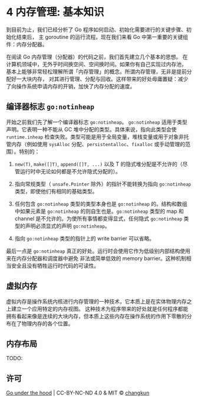 # 4 内存管理: 基本知识

到目前为止，我们已经分析了 Go 程序如何启动、初始化需要进行的关键步骤、初始化结束后，
主 goroutine 的运行流程。现在我们来看 Go 中第一重要的关键组件：内存分配器。

在阅读 Go 内存管理（分配器）的代码之前，我们首先建立几个基本的思想。
在计算机领域中，无外乎时间换空间、空间换时间。如果你有自己实现过内存池，
基本上能够非常轻松理解所谓「内存管理」的概念。所谓内存管理，无非是提前分配好一大块内存，
对其进行管理、分配与回收。这样带来的好处毋庸置疑：减少了向操作系统申请内存的开销，加快了内存分配的速度。

## 编译器标志 `go:notinheap`

开始之前我们先了解一个编译器标志 `go:notinheap`。
`go:notinheap` 适用于类型声明。它表明一种不能从 GC 堆中分配的类型。具体来说，指向此类型会使 `runtime.inheap` 检查失败。类型可能是用于全局变量，堆栈变量或用于对象非托管内存（例如使用 `sysAlloc` 分配、`persistentalloc`、`fixalloc` 或手动管理的范围）。特别的：

1. `new(T)`, `make([]T)`, `append([]T, ...)` 以及 T 的隐式堆分配是不允许的（尽管运行时中无论如何都是不允许隐式分配的）。

2. 指向常规类型（ `unsafe.Pointer` 除外）的指针不能转换为指向 `go:notinheap` 类型，即使他们有相同的基础类型。

3. 任何包含 `go:notinheap` 类型的类型本身也是 `go:notinheap` 的。结构和数组中如果元素是 `go:notinheap` 的则自生也是。`go:notinheap` 类型的 map 和 channel 是不允许的。为使所有事情都变得显式，任何隐式 `go:notinheap` 类型的声明必须显式的声明 `go:notinheap`。

4. 指向 `go:notinheap` 类型的指针上的 write barrier 可以省略。

最后一点是 `go:notinheap` 真正的好处。运行时会使用它作为低级别内部结构使用来在内存分配器和调度器中避免 非法或简单低效的 memory barrier。这种机制相当安全且没有牺牲运行时代码的可读性。

## 虚拟内存

虚拟内存是操作系统内核进行内存管理的一种技术，它本质上是在实体物理内存之上建立一个应用特定的内存视图。
这种技术为程序带来的好处就是任何程序都能拥有看起来像是连续的大块内存，但本质上这些内存在操作系统的作用下零散的分布在了物理内存的各个位置。

## 内存布局

TODO:

## 许可

[Go under the hood](https://github.com/changkun/go-under-the-hood) | CC-BY-NC-ND 4.0 & MIT &copy; [changkun](https://changkun.de)